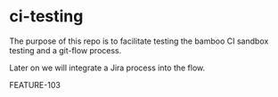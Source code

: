 # ci-testing

The purpose of this repo is to facilitate testing the bamboo CI sandbox testing and a git-flow process.

Later on we will integrate a Jira process into the flow.

FEATURE-103